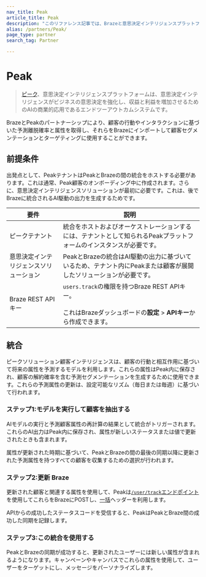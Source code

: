 ```yaml
---
nav_title: Peak
article_title: Peak
description: "このリファレンス記事では、Brazeと意思決定インテリジェンスプラットフォームであるPeakとの提携について説明しています。これにより、顧客の行動やインタラクションに基づいた予測離脱確率と属性を取得し、それらをBrazeにインポートして顧客セグメンテーションとターゲティングに使用することができます。"
alias: /partners/Peak/
page_type: partner
search_tag: Partner

---
```


# Peak

> [ピーク](https://platform.peak.ai/)、意思決定インテリジェンスプラットフォームは、意思決定インテリジェンスがビジネスの意思決定を強化し、収益と利益を増加させるためのAIの商業的応用であるエンドツーアウトカムシステムです。

BrazeとPeakのパートナーシップにより、顧客の行動やインタラクションに基づいた予測離脱確率と属性を取得し、それらをBrazeにインポートして顧客セグメンテーションとターゲティングに使用することができます。 

## 前提条件

出発点として、PeakテナントはPeakとBrazeの間の統合をホストする必要があります。これは通常、Peak顧客のオンボーディング中に作成されます。さらに、意思決定インテリジェンスソリューションが最初に必要です。これは、後でBrazeに統合されるAI駆動の出力を生成するためです。

| 要件 | 説明 |
| ----------- | ----------- |
| ピークテナント | 統合をホストおよびオーケストレーションするには、テナントとして知られるPeakプラットフォームのインスタンスが必要です。 |
| 意思決定インテリジェンスソリューション | PeakとBrazeの統合はAI駆動の出力に基づいているため、テナント内にPeakまたは顧客が展開したソリューションが必要です。 |
| Braze REST API キー | `users.track`の権限を持つBraze REST APIキー。<br><br>これはBrazeダッシュボードの**設定** > **APIキー**から作成できます。 |

## 統合

ピークソリューション顧客インテリジェンスは、顧客の行動と相互作用に基づいて将来の属性を予測するモデルを利用します。これらの属性はPeak内に保存され、顧客の解約確率を含む予測セグメンテーションを生成するために使用できます。これらの予測属性の更新は、設定可能なリズム（毎日または毎週）に基づいて行われます。

### ステップ1:モデルを実行して顧客を抽出する

AIモデルの実行と予測顧客属性の再計算の結果として統合がトリガーされます。これらのAI出力はPeak内に保存され、属性が新しいステータスまたは値で更新されたときも含まれます。

属性が更新された時期に基づいて、PeakとBrazeの間の最後の同期以降に更新された予測属性を持つすべての顧客を収集するための選択が行われます。

### ステップ2:更新 Braze

更新された顧客と関連する属性を使用して、Peakは[`/user/track`エンドポイント][1]を使用してこれらをBrazeにPOSTし、[一括]({{site.baseurl}}/api/endpoints/user_data/post_user_track/#making-bulk-updates)ヘッダーを利用します。

APIからの成功したステータスコードを受信すると、PeakはPeakとBraze間の成功した同期を記録します。

### ステップ3:この統合を使用する

PeakとBrazeの同期が成功すると、更新されたユーザーには新しい属性が含まれるようになります。キャンペーンやキャンバスでこれらの属性を使用して、ユーザーをターゲットにし、メッセージをパーソナライズします。

[1]: {{site.baseurl}}/api/endpoints/user_data/post_user_track/